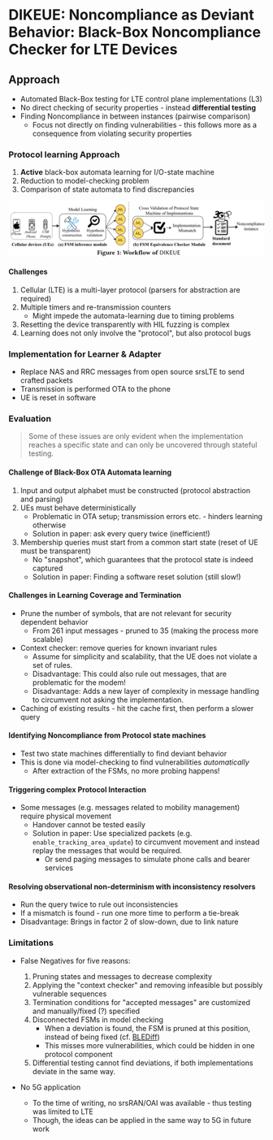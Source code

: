 # DIKEUE: Noncompliance as Deviant Behavior: Black-Box Noncompliance Checker for LTE Devices

## Approach

- Automated Black-Box testing for LTE control plane implementations (L3)
- No direct checking of security properties - instead **differential testing**
- Finding Noncompliance in between instances (pairwise comparison)
    - Focus not directly on finding vulnerabilities - this follows more as a consequence from
    violating security properties

### Protocol learning Approach

1. **Active** black-box automata learning for I/O-state machine
2. Reduction to model-checking problem
3. Comparison of state automata to find discrepancies

![Overview of DIKEUE workflow](../../../assets/dikeue/overview.png)

#### Challenges

1. Cellular (LTE) is a multi-layer protocol (parsers for abstraction are required) 
2. Multiple timers and re-transmission counters
    - Might impede the automata-learning due to timing problems
3. Resetting the device transparently with HIL fuzzing is complex 
4. Learning does not only involve the "protocol", but also protocol bugs

### Implementation for Learner & Adapter

- Replace NAS and RRC messages from open source srsLTE to send crafted packets
- Transmission is performed OTA to the phone
- UE is reset in software

### Evaluation

> Some of these issues are only evident when the implementation reaches a specific state and can 
only be uncovered through stateful testing.

#### Challenge of Black-Box OTA Automata learning

1. Input and output alphabet must be constructed (protocol abstraction and parsing)
2. UEs must behave deterministically
    - Problematic in OTA setup; transmission errors etc. - hinders learning otherwise
    - Solution in paper: ask every query twice (inefficient!)
3. Membership queries must start from a common start state (reset of UE must be transparent)
    - No "snapshot", which guarantees that the protocol state is indeed captured
    - Solution in paper: Finding a software reset solution (still slow!)

#### Challenges in Learning Coverage and Termination

- Prune the number of symbols, that are not relevant for security dependent behavior
    - From 261 input messages - pruned to 35 (making the process more scalable)
- Context checker: remove queries for known invariant rules 
    - Assume for simplicity and scalability, that the UE does not violate a set of rules.
    - Disadvantage: This could also rule out messages, that are problematic for the modem!
    - Disadvantage: Adds a new layer of complexity in message handling to circumvent not asking the
      implementation.
- Caching of existing results - hit the cache first, then perform a slower query

#### Identifying Noncompliance from Protocol state machines

- Test two state machines differentially to find deviant behavior
- This is done via model-checking to find vulnerabilities *automatically*
    - After extraction of the FSMs, no more probing happens!

#### Triggering complex Protocol Interaction

- Some messages (e.g. messages related to mobility management) require physical movement
    - Handover cannot be tested easily
    - Solution in paper: Use specialized packets (e.g. `enable_tracking_area_update`) to circumvent
      movement and instead replay the messages that would be required.
        - Or send paging messages to simulate phone calls and bearer services

#### Resolving observational non-determinism with inconsistency resolvers

- Run the query twice to rule out inconsistencies
- If a mismatch is found - run one more time to perform a tie-break
- Disadvantage: Brings in factor 2 of slow-down, due to link nature

### Limitations

- False Negatives for five reasons:
    1. Pruning states and messages to decrease complexity
    2. Applying the "context checker" and removing infeasible but possibly vulnerable sequences
    3. Termination conditions for "accepted messages" are customized and manually/fixed (?) specified
    4. Disconnected FSMs in model checking
        - When a deviation is found, the FSM is pruned at this position, instead of being fixed (cf.
          [BLEDiff](./ble-diff.md))
        - This misses more vulnerabilities, which could be hidden in one protocol component
    5. Differential testing cannot find deviations, if both implementations deviate in the same way.

- No 5G application
    - To the time of writing, no srsRAN/OAI was available - thus testing was limited to LTE
    - Though, the ideas can be applied in the same way to 5G in future work
